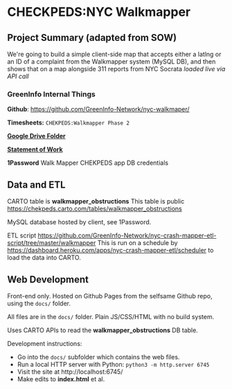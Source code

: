 # CHECKPEDS:NYC Walkmapper

## Project Summary (adapted from SOW)

We're going to build a simple client-side map that accepts either a latlng or an ID of a complaint from the Walkmapper system (MySQL DB), and then shows that on a map alongside 311 reports from NYC Socrata _loaded live via API call_


### GreenInfo Internal Things

**Github**: https://github.com/GreenInfo-Network/nyc-walkmaper/

**Timesheets:**  `CHEKPEDS:Walkmapper Phase 2`

[**Google Drive Folder**](https://drive.google.com/drive/folders/1r-1BhH087l6z-Tb_XRdIWlYI3kwRHdcG)

[**Statement of Work**](https://docs.google.com/spreadsheets/d/1oCblwfg2ddVrbfQ9TJFAMmPQSIvZvhh6VvCKcH9UIxQ/edit#gid=75779139)

**1Password** Walk Mapper CHEKPEDS app DB credentials



## Data and ETL

CARTO table is **walkmapper_obstructions** This table is public https://chekpeds.carto.com/tables/walkmapper_obstructions

MySQL database hosted by client, see 1Password.

ETL script https://github.com/GreenInfo-Network/nyc-crash-mapper-etl-script/tree/master/walkmapper This is run on a schedule by https://dashboard.heroku.com/apps/nyc-crash-mapper-etl/scheduler to load the data into CARTO.




## Web Development

Front-end only. Hosted on Github Pages from the selfsame Github repo, using the `docs/` folder.

All files are in the `docs/` folder. Plain JS/CSS/HTML with no build system.

Uses CARTO APIs to read the **walkmapper_obstructions** DB table.

Development instructions:
* Go into the `docs/` subfolder which contains the web files.
* Run a local HTTP server with Python: `python3 -m http.server 6745`
* Visit the site at http://localhost:6745/
* Make edits to **index.html** et al.
